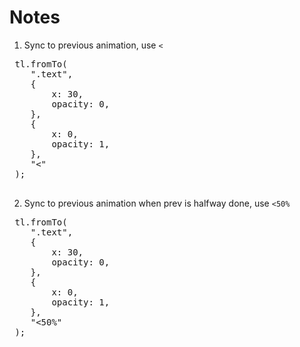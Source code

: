 # Notes

1. Sync to previous animation, use `<`
 <pre>
 tl.fromTo(
 	".text",
 	{
 		x: 30,
 		opacity: 0,
 	},
 	{
 		x: 0,
 		opacity: 1,
 	},
 	"<"
 );
 </pre>

2. Sync to previous animation when prev is halfway done, use `<50%`
 <pre>
 tl.fromTo(
 	".text",
 	{
 		x: 30,
 		opacity: 0,
 	},
 	{
 		x: 0,
 		opacity: 1,
 	},
 	"<50%"
 );
 </pre>
